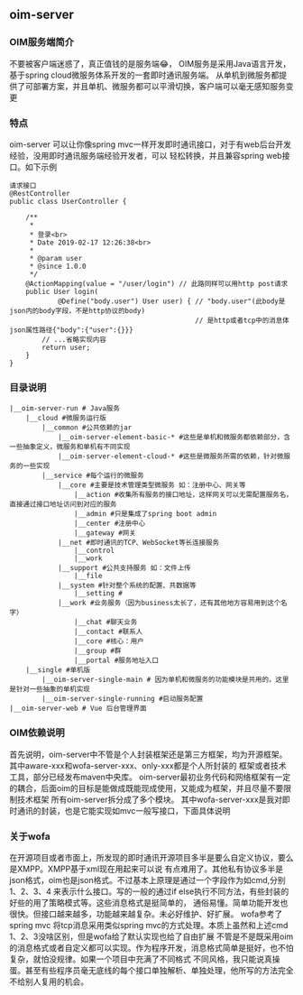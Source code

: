 ## oim-server

### OIM服务端简介
不要被客户端迷惑了，真正值钱的是服务端😂，
OIM服务是采用Java语言开发，基于spring cloud微服务体系开发的一套即时通讯服务端。
从单机到微服务都提供了可部署方案，并且单机、微服务都可以平滑切换，客户端可以毫无感知服务变更

### 特点
oim-server 可以让你像spring mvc一样开发即时通讯接口，对于有web后台开发经验，没用即时通讯服务端经验开发者，可以
轻松转换，并且兼容spring web接口。如下示例

```
请求接口
@RestController
public class UserController {

	/**
	 * 
	 * 登录<br>
	 * Date 2019-02-17 12:26:38<br>
	 * 
	 * @param user
	 * @since 1.0.0
	 */
	@ActionMapping(value = "/user/login") // 此路同样可以用http post请求
	public User login(
			@Define("body.user") User user) { // "body.user"(此body是json内的body字段，不是http协议的body) 
			                                  // 是http或者tcp中的消息体json属性路径{"body":{"user":{}}}
		// ...省略实现内容
		return user;
	}
}
```

### 目录说明
```
|__oim-server-run # Java服务
    |__cloud #微服务运行版
        |__common #公共依赖的jar
            |__oim-server-element-basic-* #这些是单机和微服务都依赖部分，含一些抽象定义，微服务和单机有不同实现
            |__oim-server-element-cloud-* #这些是微服务所需的依赖，针对微服务的一些实现
        |__service #每个运行的微服务
            |__core #主要是技术管理类型微服务 如：注册中心、网关等
                |__action #收集所有服务的接口地址，这样网关可以无需配置服务名，直接通过接口地址访问到对应的服务
                |__admin #只是集成了spring boot admin
                |__center #注册中心
                |__gateway #网关
            |__net #即时通讯的TCP、WebSocket等长连接服务
                |__control
                |__work
            |__support #公共支持服务 如：文件上传
                |__file
            |__system #针对整个系统的配置、共数据等
                |__setting #
            |__work #业务服务（因为business太长了，还有其他地方容易用到这个名字）
                |__chat #聊天业务
                |__contact #联系人
                |__core #核心：用户
                |__group #群
                |__portal #服务地址入口
    |__single #单机版
        |__oim-server-single-main # 因为单机和微服务的功能模块是共用的，这里是针对一些抽象的单机实现
        |__oim-server-single-running #启动服务配置
|__oim-server-web # Vue 后台管理界面

```
### OIM依赖说明
首先说明，oim-server中不管是个人封装框架还是第三方框架，均为开源框架。其中aware-xxx和wofa-server-xxx、only-xxx都是个人所封装的
框架或者技术工具，部分已经发布maven中央库。
oim-server最初业务代码和网络框架有一定的耦合，后面oim的目标是能做成既能现成使用，又能成为框架，并且尽量不要限制技术框架
所有oim-server拆分成了多个模块。
其中wofa-server-xxx是我对即时通讯的封装，也是它能实现如mvc一般写接口，下面具体说明

### 关于wofa
在开源项目或者市面上，所发现的即时通讯开源项目多半是要么自定义协议，要么是XMPP。XMPP基于xml现在用起来可以说
有点难用了。其他私有协议多半是json格式，oim也是json格式。不过基本上原理是通过一个字段作为如cmd,分别 1、2、3、4
来表示什么接口。写的一般的通过if else执行不同方法，有些封装的好些的用了策略模式等。这些消息格式是挺简单的，
通俗易懂。简单功能开发也很快。但接口越来越多，功能越来越复杂。未必好维护、好扩展。
wofa参考了spring mvc 将tcp消息采用类似spring mvc的方式处理。本质上虽然和上述cmd 1、2、3没啥区别，但是wofa给了默认实现也给了自由扩展
不管是不是既采用oim的消息格式或者自定义都可以实现。作为程序开发，消息格式简单是挺好，也不怕复杂，就怕没规律。如果一个项目中充满了不同格式
不同风格，我只能说真操蛋。甚至有些程序员毫无底线的每个接口单独解析、单独处理，他所写的方法完全不给别人复用的机会。
